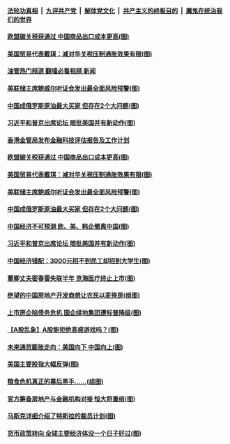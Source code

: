 ####  [法轮功真相](../../../../basic/blob/master/README.md?t=06240801) &nbsp;|&nbsp; [九评共产党](../../../../9ping.md/blob/master/README.md?t=06240801) &nbsp;|&nbsp; [解体党文化](../../../../jtdwh.md/blob/master/README.md?t=06240801)  &nbsp;|&nbsp; [共产主义的终极目的](../../../../gczydzjmd.md/blob/master/README.md?t=06240801) &nbsp;|&nbsp; [魔鬼在统治我们的世界](../../../../mgztzwmdsj.md/blob/master/README.md?t=06240801) 

#### [欧盟碳关税获通过 中国商品出口成本更高(图)](../pages/p5/1009957.md?t=06240801) 

#### [美国贸易代表戴琪：减对华关税压制通胀效果有限(图)](../pages/p5/1009956.md?t=06240801) 

#### [油管热门频道 翻墙必看视频 新闻](http://45.76.130.85:81/youtube.html?06240801)


#### [美联储主席鲍威尔听证会发出最全面风险预警(图)](../pages/p5/1009954.md?t=06240801) 

#### [中国成俄罗斯原油最大买家 但存在2个大问题(图)](../pages/p5/1009952.md?t=06240801) 

#### [习近平和普京出席论坛 暗批美国并有新动作(图)](../pages/p5/1009899.md?t=06240801) 

#### [香港金管局发布金融科技评估报告及工作计划](../pages/p5/1009964.md?t=06240801) 

#### [欧盟碳关税获通过 中国商品出口成本更高(图)](../pages/p5/1009957.md?t=06240801) 

#### [美国贸易代表戴琪：减对华关税压制通胀效果有限(图)](../pages/p5/1009956.md?t=06240801) 


#### [美联储主席鲍威尔听证会发出最全面风险预警(图)](../pages/p5/1009954.md?t=06240801) 

#### [中国成俄罗斯原油最大买家 但存在2个大问题(图)](../pages/p5/1009952.md?t=06240801) 

#### [中国经济不可预测 欧、美、韩企撤离中国(图)](../pages/p5/1009914.md?t=06240801) 

#### [习近平和普京出席论坛 暗批美国并有新动作(图)](../pages/p5/1009899.md?t=06240801) 

#### [中国经济错配：3000元招不到民工却招到大学生(图)](../pages/p5/1009905.md?t=06240801) 

#### [董卿丈夫密春雷失联半年 览海医疗终止上市(图)](../pages/p5/1009902.md?t=06240801) 


#### [绝望的中国房地产开发商想让农民以麦换房(组图)](../pages/p5/1009865.md?t=06240801) 

#### [上市房企陷债务危机 国企绿地集团遭标普降级(图)](../pages/p5/1009852.md?t=06240801) 

#### [【A股乱象】A股能拒绝高盛游戏吗？(图)](../pages/p5/1009829.md?t=06240801) 

#### [未来通货膨胀走向：美国向下 中国向上(图)](../pages/p5/1009827.md?t=06240801) 

#### [美国主要股指大幅反弹(图)](../pages/p5/1009830.md?t=06240801) 

#### [粮食危机真正的幕后黑手……(组图)](../pages/p5/1009824.md?t=06240801) 

#### [官方筹备房地产与金融机构对接 恒大将重组(图)](../pages/p5/1009797.md?t=06240801) 

#### [马斯克详细介绍了特斯拉的裁员计划(图)](../pages/p5/1009792.md?t=06240801) 

#### [货币政策转向 全球主要经济体没一个日子好过(图)](../pages/p5/1009791.md?t=06240801) 

<img src='http://gfw-breaker.win/goodnews/indexes/p5.md' width='0px' height='0px'/>
